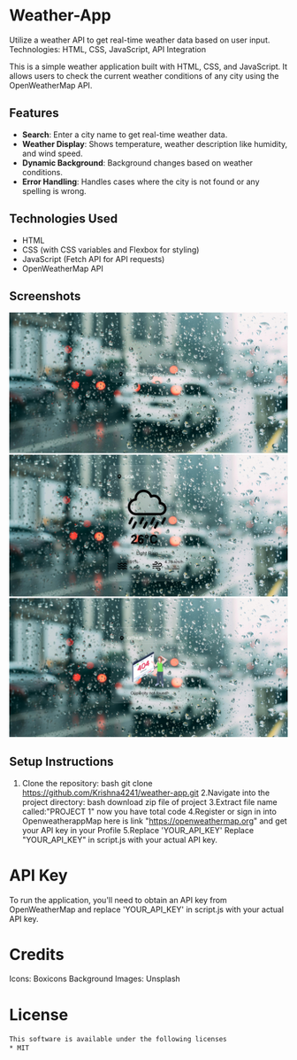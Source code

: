 # Weather-App
Utilize a weather API to get real-time weather data based on user input.  Technologies: HTML, CSS, JavaScript, API Integration

This is a simple weather application built with HTML, CSS, and JavaScript. It allows users to check the current weather conditions of any city using the OpenWeatherMap API.

## Features

- **Search**: Enter a city name to get real-time weather data.
- **Weather Display**: Shows temperature, weather description like humidity, and wind speed.
- **Dynamic Background**: Background changes based on weather conditions.
- **Error Handling**: Handles cases where the city is not found or any spelling is wrong.

## Technologies Used

- HTML
- CSS (with CSS variables and Flexbox for styling)
- JavaScript (Fetch API for API requests)
- OpenWeatherMap API

## Screenshots

![image alt](https://github.com/Krishna4241/Weather-App/blob/f194ed147b2d657afb6eb0d3edbf0f0bea22a99b/Screenshot%20_1.jpeg)
![image alt](https://github.com/Krishna4241/Weather-App/blob/f6f577f46ec31bd115ab1240f303d66a81cb9128/Screenshot_2.jpeg)
![image alt](https://github.com/Krishna4241/Weather-App/blob/f6f577f46ec31bd115ab1240f303d66a81cb9128/Screenshot_3.jpeg)




## Setup Instructions

1. Clone the repository:
    bash
   git clone https://github.com/Krishna4241/weather-app.git
2.Navigate into the project directory:
    bash
   download zip file of project
3.Extract file name called:"PROJECT 1"
   now you have total code
4.Register or sign in into OpenweatherappMap
  here is link "https://openweathermap.org"
   and get your API key in your Profile
5.Replace 'YOUR_API_KEY'
   Replace "YOUR_API_KEY" in script.js with your actual API key.


   
# API Key
  To run the application, you'll need to obtain an API key from OpenWeatherMap and replace 'YOUR_API_KEY' in script.js with your actual API key.

  
# Credits
  Icons: Boxicons
  Background Images: Unsplash 

  
# License
    This software is available under the following licenses
    * MIT   
